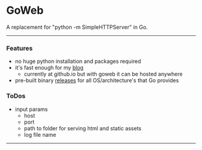 # GoWeb

A replacement for "python -m SimpleHTTPServer" in Go.

***

### Features

* no huge python installation and packages required
* it's fast enough for my <a href="http://cleesmith.github.io/" target="_blank">blog</a>
  - currently at github.io but with goweb it can be hosted anywhere
* pre-built binary <a href="https://github.com/cleesmith/goweb/releases" target="_blank">releases</a> for all OS/architecture's that Go provides

### ToDos

* input params
  * host
  * port
  * path to folder for serving html and static assets
  * log file name

***
